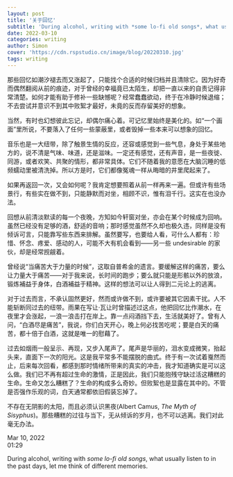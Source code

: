 ```yaml
---
layout: post
title: '关于回忆'
subtitle: 'During alcohol, writing with *some lo-fi old songs*, what usually listen to in the past days, let me think of different memories.'
date: 2022-03-10
categories: writing
author: Simon
cover: 'https://cdn.rspstudio.cn/image/blog/20220310.jpg'
tags: writing
---
```


那些回忆如潮汐褪去而又涨起了，只能找个合适的时候归档并且清除它。因为好奇而偶然翻阅从前的痕迹，对于曾经的幸福竟已太陌生，却把一直以来的自责记得非常清楚。如何才能有助于修补一些缺憾呢？经常蠢蠢欲动，终于在冷静时候退缩；不去尝试并意识不到其中败絮才最好，未竟的反而存留美好的想象。

当然，有时也幻想彼此忘记，却偶尔痛心着。可记忆里始终是美化的。如“一个画面”里所说，不要落入了任何一些蒙蔽里，或者毁掉一些本来可以想象的回忆。

音乐也是一大纽带，除了触景生情的反应，还容或感觉到一些气息，身处于某些地方的，说不清是气味、味道，还是滋味。一定还有感觉，还有声音，是一些夜徙、同游，或者欢笑、共聚的情形，都非常具体。它们不随着我的意愿在大脑沉睡的低频蠕动里被清洗掉。所以方是时，它们都像冤魂一样从晦暗的井里爬起来了。

如果再返回一次，又会如何呢？我肯定想要照着从前一样再来一遍。但或许有些场景行，有些实在做不到，只能静默而对坐，相顾不识，惟有泪千行。这实在也没办法。

回想从前清淡默读的每一个夜晚，方知如今轩窗对坐，亦会在某个时候成为回响。虽然已经没有足够的酒，舒适的音响；那时感觉虽然不久却也极久违，同样是没有倾诉可言，只能靠写些东西来排解。虽然要写，也要给人看，可什么人都有：珍惜、怀念、疼爱、感动的人，可能不大有机会看到——另一些 undesirable 的家伙，却是经常觊觎着。

曾经说“当痛苦大于力量的时候”，这取自普希金的遗言。要缓解这样的痛苦，要么让力量大于痛苦——对于我来说，长时间的跑步；要么就只能是形骸以外的放浪，锻炼補益于身体，白酒補益于精神。这样的想法可以让人得到二元论上的逃离。

对于过去而言，不承认固然更好，然而或许做不到，或许要被其它因素干扰。人不能斩断同过去的纽带。雨果在写让·瓦让时曾描述过这点，他把回忆比作潮水，在夜里才会涨起，一浪一浪击打在岸上。靠一点闷酒挡下去，生活就美好了。曾有人问，“白酒尽是痛苦”，我说，你们白天开心，晚上何必找苦吃呢；要是白天的痛苦，都十倍于白酒，这就是唯一的慰藉了。

过去如烟雨一般呈示、再现，又步入尾声了。尾声是华丽的，泪水变成微笑，抬起头来，直面下一次的阳光。这是我平常多不能摆脱的曲式。终于有一次试着戛然而止，后来每次回看，都感到那时情绪所带来的真实的冲击，我才知道确实是可以这么做。我们已不再有超过生命的激情，正是因此，我们只能抱残守缺过活这糟糕的生命。生命又怎么糟糕了？生命的构成多么奇妙。但败絮也是显露在其中的。不管是否强作乐观的词，白天通常都依旧假装忘掉了。

不存在无阴影的太阳，而且必须认识黑夜(Albert Camus, *The Myth of Sisyphus*)。那些糟糕的过往与当下，无从倾诉的岁月，也不可以逃离。我们对此毫无办法。

Mar 10, 2022<br>01:29

During alcohol, writing with *some lo-fi old songs*, what usually listen to in the past days, let me think of different memories. 
